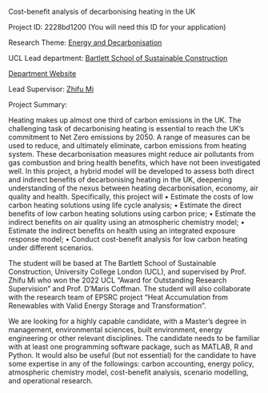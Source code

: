 Cost-benefit analysis of decarbonising heating in the UK

Project ID: 2228bd1200
(You will need this ID for your application)

Research Theme: [Energy and Decarbonisation](../themes/energy-and-decarbonisation.md)

UCL Lead department: [Bartlett School of Sustainable Construction](../departments/bartlett-school-of-sustainable-construction.md)

[Department Website](https://www.ucl.ac.uk/bartlett/construction)

Lead Supervisor: [Zhifu Mi](https://iris.ucl.ac.uk/iris/browse/profile?upi=ZMIXX58)

Project Summary:

Heating makes up almost one third of carbon emissions in the UK. The challenging task of decarbonising heating is essential to reach the UK’s commitment to Net Zero emissions by 2050. A range of measures can be used to reduce, and ultimately eliminate, carbon emissions from heating system. These decarbonisation measures might reduce air pollutants from gas combustion and bring health benefits, which have not been investigated well. In this project, a hybrid model will be developed to assess both direct and indirect benefits of decarbonising heating in the UK, deepening understanding of the nexus between heating decarbonisation, economy, air quality and health. Specifically, this project will
 • Estimate the costs of low carbon heating solutions using life cycle analysis; 
 • Estimate the direct benefits of low carbon heating solutions using carbon price; 
 • Estimate the indirect benefits on air quality using an atmospheric chemistry model;
 • Estimate the indirect benefits on health using an integrated exposure response model; 
 • Conduct cost-benefit analysis for low carbon heating under different scenarios. 
 
 The student will be based at The Bartlett School of Sustainable Construction, University College London (UCL), and supervised by Prof. Zhifu Mi who won the 2022 UCL “Award for Outstanding Research Supervision” and Prof. D’Maris Coffman. The student will also collaborate with the research team of EPSRC project “Heat Accumulation from Renewables with Valid Energy Storage and Transformation”. 
 
 We are looking for a highly capable candidate, with a Master’s degree in management, environmental sciences, built environment, energy engineering or other relevant disciplines. The candidate needs to be familiar with at least one programming software package, such as MATLAB, R and Python. It would also be useful (but not essential) for the candidate to have some expertise in any of the followings: carbon accounting, energy policy, atmospheric chemistry model, cost-benefit analysis, scenario modelling, and operational research.